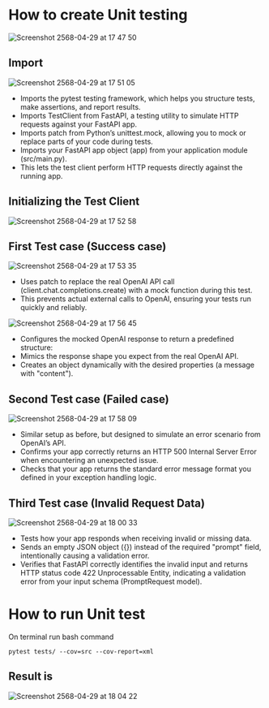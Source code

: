 # How to create Unit testing

![Screenshot 2568-04-29 at 17 47 50](https://github.com/user-attachments/assets/7bc173d9-1b88-45e9-9885-57eebfc73f0a)

## Import

![Screenshot 2568-04-29 at 17 51 05](https://github.com/user-attachments/assets/284f3ad5-b470-41ec-ace1-74acb817655a)

- Imports the pytest testing framework, which helps you structure tests, make assertions, and report results.
- Imports TestClient from FastAPI, a testing utility to simulate HTTP requests against your FastAPI app.
- Imports patch from Python’s unittest.mock, allowing you to mock or replace parts of your code during tests.
- Imports your FastAPI app object (app) from your application module (src/main.py).
- This lets the test client perform HTTP requests directly against the running app.

## Initializing the Test Client

![Screenshot 2568-04-29 at 17 52 58](https://github.com/user-attachments/assets/ec32859d-35c7-4747-8683-6e00b82936e8)

## First Test case (Success case)

![Screenshot 2568-04-29 at 17 53 35](https://github.com/user-attachments/assets/6004fb39-5a7b-4b08-b76e-ced5a3998fb1)

- Uses patch to replace the real OpenAI API call (client.chat.completions.create) with a mock function during this test.
- This prevents actual external calls to OpenAI, ensuring your tests run quickly and reliably.

![Screenshot 2568-04-29 at 17 56 45](https://github.com/user-attachments/assets/b7eb4cec-f304-4c78-885b-9d24a58f5149)

- Configures the mocked OpenAI response to return a predefined structure:
- Mimics the response shape you expect from the real OpenAI API.
- Creates an object dynamically with the desired properties (a message with "content").

## Second Test case (Failed case)

![Screenshot 2568-04-29 at 17 58 09](https://github.com/user-attachments/assets/fc5fb9ba-19b9-4f1e-b01d-aa322284b67c)

- Similar setup as before, but designed to simulate an error scenario from OpenAI’s API.
- Confirms your app correctly returns an HTTP 500 Internal Server Error when encountering an unexpected issue.
- Checks that your app returns the standard error message format you defined in your exception handling logic.

## Third Test case (Invalid Request Data)

![Screenshot 2568-04-29 at 18 00 33](https://github.com/user-attachments/assets/0dc6b31e-2ffb-44c3-b9aa-c52cf702156c)

- Tests how your app responds when receiving invalid or missing data.
- Sends an empty JSON object ({}) instead of the required "prompt" field, intentionally causing a validation error.
- Verifies that FastAPI correctly identifies the invalid input and returns HTTP status code 422 Unprocessable Entity,
indicating a validation error from your input schema (PromptRequest model).

# How to run Unit test

On terminal run bash command
```
pytest tests/ --cov=src --cov-report=xml
```

## Result is

![Screenshot 2568-04-29 at 18 04 22](https://github.com/user-attachments/assets/5dd3a9a7-7d9e-4b3d-95e2-741c166d98e5)


